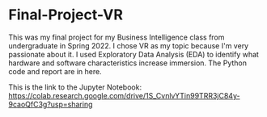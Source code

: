 # Final-Project-VR

This was my final project for my Business Intelligence class from undergraduate in Spring 2022. I chose VR as my topic because I'm very passionate about it. I used Exploratory Data Analysis (EDA) to identify what hardware and software characteristics increase immersion. The Python code and report are in here.

This is the link to the Jupyter Notebook: https://colab.research.google.com/drive/1S_CvnlvYTin99TRR3jC84y-9caoQfC3g?usp=sharing
